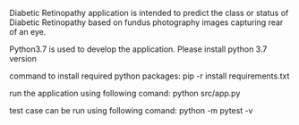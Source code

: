 Diabetic Retinopathy application is intended to predict the class or 
status of Diabetic Retinopathy based on fundus photography images capturing rear of an eye.

Python3.7 is used to develop the application.
Please install python 3.7 version

command to install required python packages:
pip -r install requirements.txt 

run the application using following comand:
python src/app.py

test case can be run using following comand:
python -m pytest -v
